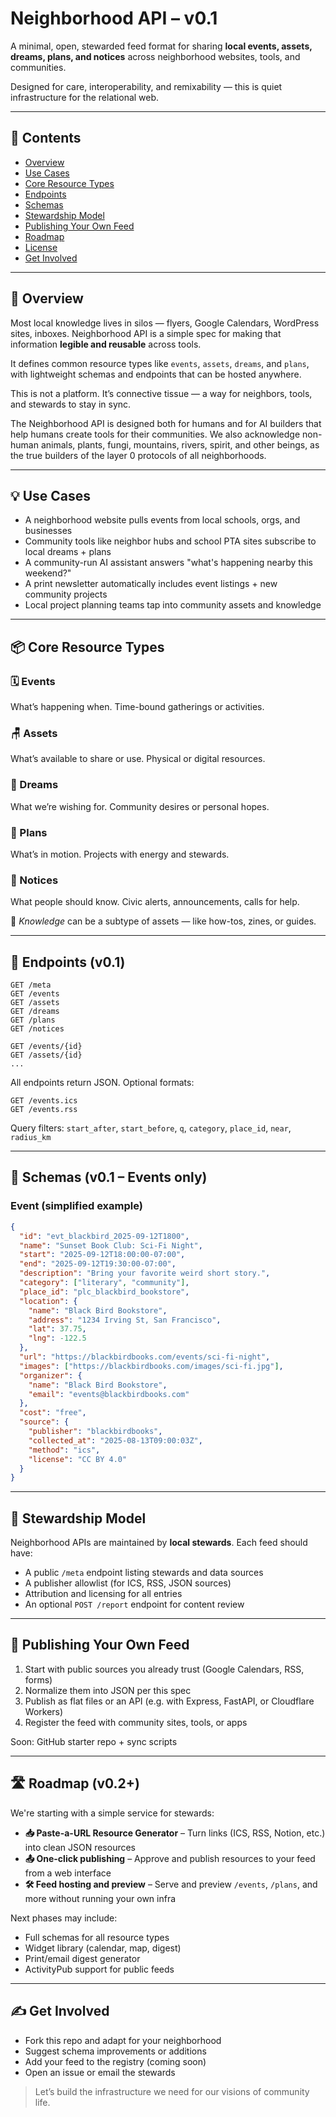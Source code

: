 # Neighborhood API – v0.1

A minimal, open, stewarded feed format for sharing **local events, assets, dreams, plans, and notices** across neighborhood websites, tools, and communities. 

Designed for care, interoperability, and remixability — this is quiet infrastructure for the relational web.

---

## 📘 Contents

- [Overview](#overview)
- [Use Cases](#use-cases)
- [Core Resource Types](#core-resource-types)
- [Endpoints](#endpoints)
- [Schemas](#schemas)
- [Stewardship Model](#stewardship-model)
- [Publishing Your Own Feed](#publishing-your-own-feed)
- [Roadmap](#roadmap)
- [License](#license)
- [Get Involved](#get-involved)

---

## 🧭 Overview

Most local knowledge lives in silos — flyers, Google Calendars, WordPress sites, inboxes. Neighborhood API is a simple spec for making that information **legible and reusable** across tools.

It defines common resource types like `events`, `assets`, `dreams`, and `plans`, with lightweight schemas and endpoints that can be hosted anywhere. 

This is not a platform. It’s connective tissue — a way for neighbors, tools, and stewards to stay in sync.

The Neighborhood API is designed both for humans and for AI builders that help humans create tools for their communities. We also acknowledge non-human animals, plants, fungi, mountains, rivers, spirit, and other beings, as the true builders of the layer 0 protocols of all neighborhoods.

---

## 💡 Use Cases

- A neighborhood website pulls events from local schools, orgs, and businesses
- Community tools like neighbor hubs and school PTA sites subscribe to local dreams + plans
- A community-run AI assistant answers "what's happening nearby this weekend?"
- A print newsletter automatically includes event listings + new community projects
- Local project planning teams tap into community assets and knowledge 

---

## 📦 Core Resource Types

### 🗓 Events
What’s happening when. Time-bound gatherings or activities.

### 🪑 Assets
What’s available to share or use. Physical or digital resources.

### 💭 Dreams
What we’re wishing for. Community desires or personal hopes.

### 🧭 Plans
What’s in motion. Projects with energy and stewards.

### 📢 Notices
What people should know. Civic alerts, announcements, calls for help.

🧠 *Knowledge* can be a subtype of assets — like how-tos, zines, or guides.

---

## 🔌 Endpoints (v0.1)

```
GET /meta
GET /events
GET /assets
GET /dreams
GET /plans
GET /notices

GET /events/{id}
GET /assets/{id}
...
```

All endpoints return JSON. Optional formats:

```
GET /events.ics
GET /events.rss
```

Query filters: `start_after`, `start_before`, `q`, `category`, `place_id`, `near`, `radius_km`

---

## 🧱 Schemas (v0.1 – Events only)

### Event (simplified example)
```json
{
  "id": "evt_blackbird_2025-09-12T1800",
  "name": "Sunset Book Club: Sci-Fi Night",
  "start": "2025-09-12T18:00:00-07:00",
  "end": "2025-09-12T19:30:00-07:00",
  "description": "Bring your favorite weird short story.",
  "category": ["literary", "community"],
  "place_id": "plc_blackbird_bookstore",
  "location": {
    "name": "Black Bird Bookstore",
    "address": "1234 Irving St, San Francisco",
    "lat": 37.75,
    "lng": -122.5
  },
  "url": "https://blackbirdbooks.com/events/sci-fi-night",
  "images": ["https://blackbirdbooks.com/images/sci-fi.jpg"],
  "organizer": {
    "name": "Black Bird Bookstore",
    "email": "events@blackbirdbooks.com"
  },
  "cost": "free",
  "source": {
    "publisher": "blackbirdbooks",
    "collected_at": "2025-08-13T09:00:03Z",
    "method": "ics",
    "license": "CC BY 4.0"
  }
}
```

---

## 🧶 Stewardship Model

Neighborhood APIs are maintained by **local stewards**. Each feed should have:

- A public `/meta` endpoint listing stewards and data sources
- A publisher allowlist (for ICS, RSS, JSON sources)
- Attribution and licensing for all entries
- An optional `POST /report` endpoint for content review

---

## 🚀 Publishing Your Own Feed

1. Start with public sources you already trust (Google Calendars, RSS, forms)
2. Normalize them into JSON per this spec
3. Publish as flat files or an API (e.g. with Express, FastAPI, or Cloudflare Workers)
4. Register the feed with community sites, tools, or apps

Soon: GitHub starter repo + sync scripts

---

## 🛣 Roadmap (v0.2+)

We're starting with a simple service for stewards:

- **📥 Paste-a-URL Resource Generator** – Turn links (ICS, RSS, Notion, etc.) into clean JSON resources
- **📤 One-click publishing** – Approve and publish resources to your feed from a web interface
- **🛠 Feed hosting and preview** – Serve and preview `/events`, `/plans`, and more without running your own infra

Next phases may include:
- Full schemas for all resource types
- Widget library (calendar, map, digest)
- Print/email digest generator
- ActivityPub support for public feeds

---

## ✍️ Get Involved

- Fork this repo and adapt for your neighborhood
- Suggest schema improvements or additions
- Add your feed to the registry (coming soon)
- Open an issue or email the stewards 

> Let’s build the infrastructure we need for our visions of community life.

